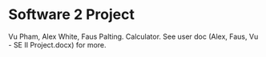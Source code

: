 # Software 2 Project
Vu Pham, Alex White, Faus Palting. 
Calculator. 
See user doc (Alex, Faus, Vu - SE II Project.docx) for more.

